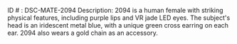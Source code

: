 ID # : DSC-MATE-2094
Description: 2094 is a human female with striking physical features, including purple lips and VR jade LED eyes. The subject's head is an iridescent metal blue, with a unique green cross earring on each ear. 2094 also wears a gold chain as an accessory.